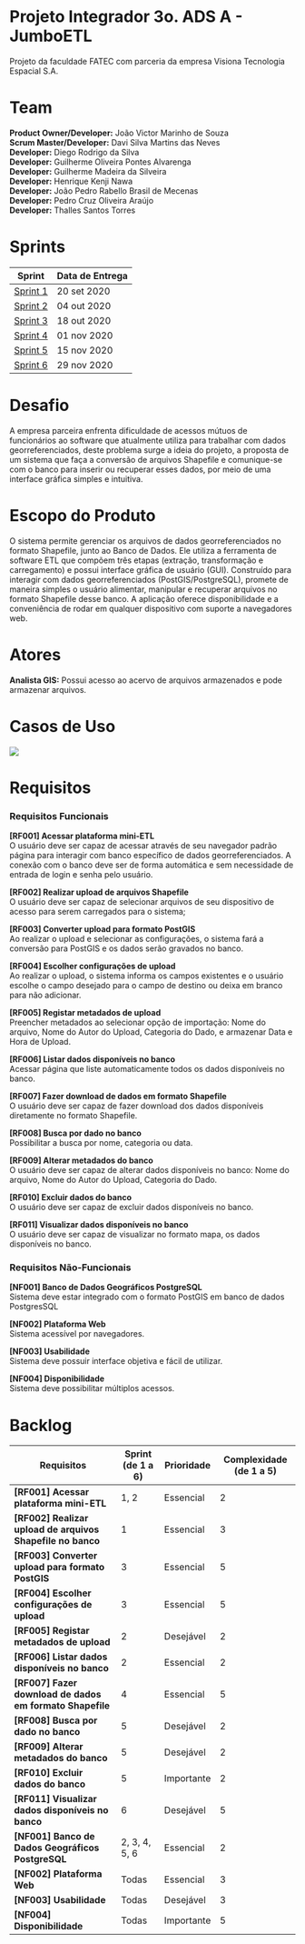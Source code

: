 # Projeto Integrador 3o. ADS A - JumboETL

Projeto da faculdade FATEC com parceria da empresa Visiona Tecnologia Espacial S.A.

# Team
**Product Owner/Developer:** João Victor Marinho de Souza  
**Scrum Master/Developer:** Davi Silva Martins das Neves  
**Developer:** Diego Rodrigo da Silva  
**Developer:** Guilherme Oliveira Pontes Alvarenga  
**Developer:** Guilherme Madeira da Silveira  
**Developer:** Henrique Kenji Nawa  
**Developer:** João Pedro Rabello Brasil de Mecenas  
**Developer:** Pedro Cruz Oliveira Araújo  
**Developer:** Thalles Santos Torres  

# Sprints

| Sprint                                                              | Data de Entrega |
| ------------------------------------------------------------------- | --------------- |
| [Sprint 1](https://github.com/DaviNeves0/ETL_Visiona/tree/sprint-1) | 20 set 2020     |
| [Sprint 2](https://github.com/DaviNeves0/ETL_Visiona/tree/sprint-2) | 04 out 2020     |
| [Sprint 3](https://github.com/DaviNeves0/ETL_Visiona/tree/sprint-3) | 18 out 2020     |
| [Sprint 4](https://github.com/DaviNeves0/ETL_Visiona/tree/sprint-4) | 01 nov 2020     |
| [Sprint 5](https://github.com/DaviNeves0/ETL_Visiona/tree/sprint-5) | 15 nov 2020     |
| [Sprint 6](https://github.com/DaviNeves0/ETL_Visiona/tree/sprint-6) | 29 nov 2020     |

# Desafio
A empresa parceira enfrenta dificuldade de acessos mútuos de funcionários ao software que atualmente utiliza para trabalhar com dados georreferenciados, deste problema surge a ideia do projeto, a proposta de um sistema que faça a conversão de arquivos Shapefile e comunique-se com o banco para inserir ou recuperar esses dados, por meio de uma interface gráfica simples e intuitiva.

# Escopo do Produto
O sistema permite gerenciar os arquivos de dados georreferenciados no formato Shapefile, junto ao Banco de Dados. Ele utiliza a ferramenta de software ETL que compõem três etapas (extração, transformação e carregamento) e possui interface gráfica de usuário (GUI). Construído para interagir com dados georreferenciados (PostGIS/PostgreSQL), promete de maneira simples o usuário alimentar, manipular e recuperar arquivos no formato Shapefile desse banco. A aplicação oferece disponibilidade e a conveniência de rodar em qualquer dispositivo com suporte a navegadores web.

# Atores
**Analista GIS:** Possui acesso ao acervo de arquivos armazenados e pode armazenar arquivos.

# Casos de Uso
![](https://i.imgur.com/8NKygdO.png)

# Requisitos

### Requisitos Funcionais
**[RF001] Acessar plataforma mini-ETL**  
O usuário deve ser capaz de acessar através de seu navegador padrão página para interagir com banco específico de dados georreferenciados. A conexão com o banco deve ser de forma automática e sem necessidade de entrada de login e senha pelo usuário.

**[RF002] Realizar upload de arquivos Shapefile**  
O usuário deve ser capaz de selecionar arquivos de seu dispositivo de acesso para serem carregados para o sistema; 

**[RF003] Converter upload para formato PostGIS**  
Ao realizar o upload e selecionar as configurações, o sistema fará a conversão para PostGIS e os dados serão gravados no banco.

**[RF004] Escolher configurações de upload**  
Ao realizar o upload, o sistema informa os campos existentes e o usuário escolhe o campo desejado para o campo de destino ou deixa em branco para não adicionar.

**[RF005] Registar metadados de upload**  
Preencher metadados ao selecionar opção de importação: Nome do arquivo, Nome do Autor do Upload, Categoria do Dado, e armazenar Data e Hora de Upload.

**[RF006] Listar dados disponíveis no banco**  
Acessar página que liste automaticamente todos os dados disponíveis no banco.

**[RF007] Fazer download de dados em formato Shapefile**  
O usuário deve ser capaz de fazer download dos dados disponíveis diretamente no formato Shapefile.

**[RF008] Busca por dado no banco**  
Possibilitar a busca por nome, categoria ou data.

**[RF009] Alterar metadados do banco**  
O usuário deve ser capaz de alterar dados disponíveis no banco: Nome do arquivo, Nome do Autor do Upload, Categoria do Dado.

**[RF010] Excluir dados do banco**  
O usuário deve ser capaz de excluir dados disponíveis no banco.

**[RF011] Visualizar dados disponíveis no banco**  
O usuário deve ser capaz de visualizar no formato mapa, os dados disponíveis no banco.

###	Requisitos Não-Funcionais

**[NF001] Banco de Dados Geográficos PostgreSQL**  
Sistema deve estar integrado com o formato PostGIS em banco de dados PostgresSQL

**[NF002] Plataforma Web**  
Sistema acessível por navegadores.

**[NF003] Usabilidade**  
Sistema deve possuir interface objetiva e fácil de utilizar.

**[NF004] Disponibilidade**  
Sistema deve possibilitar múltiplos acessos.

# Backlog

| Requisitos                                                 | Sprint (de 1 a 6) | Prioridade | Complexidade (de 1 a 5) |
| ---------------------------------------------------------- | ----------------- | ---------- | ----------------------- |
| **[RF001] Acessar plataforma mini-ETL**                    | 1, 2              | Essencial  | 2                       |
| **[RF002] Realizar upload de arquivos Shapefile no banco** | 1                 | Essencial  | 3                       |
| **[RF003] Converter upload para formato PostGIS**          | 3                 | Essencial  | 5                       |
| **[RF004] Escolher configurações de upload**               | 3                 | Essencial  | 5                       |
| **[RF005] Registar metadados de upload**                   | 2                 | Desejável  | 2                       |
| **[RF006] Listar dados disponíveis no banco**              | 2                 | Essencial  | 2                       |
| **[RF007] Fazer download de dados em formato Shapefile**   | 4                 | Essencial  | 5                       |
| **[RF008] Busca por dado no banco**                        | 5                 | Desejável  | 2                       |
| **[RF009] Alterar metadados do banco**                     | 5                 | Desejável  | 2                       |
| **[RF010] Excluir dados do banco**                         | 5                 | Importante | 2                       |
| **[RF011] Visualizar dados disponíveis no banco**          | 6                 | Desejável  | 5                       |
| **[NF001] Banco de Dados Geográficos PostgreSQL**          | 2, 3, 4, 5, 6     | Essencial  | 2                       |
| **[NF002] Plataforma Web**                                 | Todas             | Essencial  | 3                       |
| **[NF003] Usabilidade**                                    | Todas             | Desejável  | 3                       |
| **[NF004] Disponibilidade**                                | Todas             | Importante | 5                       |


